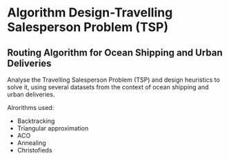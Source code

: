 # Algorithm Design-Travelling Salesperson Problem (TSP)

## Routing Algorithm for Ocean Shipping and Urban Deliveries

Analyse the Travelling Salesperson Problem (TSP) and design heuristics to solve it, using several datasets from the context of ocean shipping and urban deliveries. 

Alrorithms used:
* Backtracking 
* Triangular approximation
* ACO
* Annealing
* Christofieds
